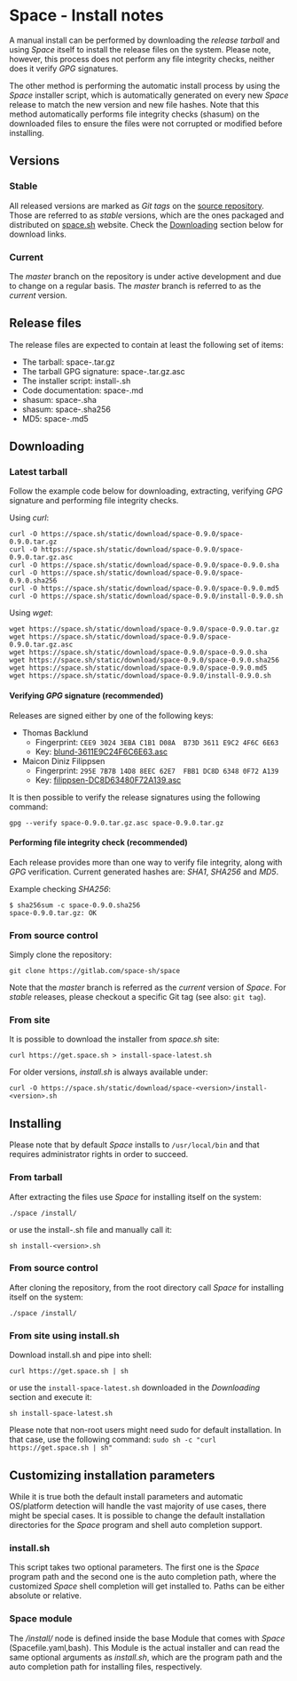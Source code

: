 # Space - Install notes

A manual install can be performed by downloading the _release tarball_ and using _Space_ itself to install the release files on the system. Please note, however, this process does not perform any file integrity checks, neither does it verify _GPG_ signatures.

The other method is performing the automatic install process by using the _Space_ installer script, which is automatically generated on every new _Space_ release to match the new version and new file hashes. Note that this method automatically performs file integrity checks (shasum) on the downloaded files to ensure the files were not corrupted or modified before installing.

## Versions

### Stable  
All released versions are marked as _Git tags_ on the [source repository](https://gitlab.com/space-sh/space/tags). Those are referred to as _stable_ versions, which are the ones packaged and distributed on [space.sh](https://space.sh) website. Check the [Downloading](#downloading) section below for download links.

### Current  
The _master_ branch on the repository is under active development and due to change on a regular basis. The _master_ branch is referred to as the _current_ version.


## Release files

The release files are expected to contain at least the following set of items:  
- The tarball: space-<version>.tar.gz
- The tarball GPG signature: space-<version>.tar.gz.asc
- The installer script: install-<version>.sh
- Code documentation: space-<version>.md
- shasum: space-<version>.sha
- shasum: space-<version>.sha256
- MD5: space-<version>.md5



## Downloading

### Latest tarball

Follow the example code below for downloading, extracting, verifying _GPG_ signature and performing file integrity checks.

Using _curl_:
```
curl -O https://space.sh/static/download/space-0.9.0/space-0.9.0.tar.gz
curl -O https://space.sh/static/download/space-0.9.0/space-0.9.0.tar.gz.asc
curl -O https://space.sh/static/download/space-0.9.0/space-0.9.0.sha
curl -O https://space.sh/static/download/space-0.9.0/space-0.9.0.sha256
curl -O https://space.sh/static/download/space-0.9.0/space-0.9.0.md5
curl -O https://space.sh/static/download/space-0.9.0/install-0.9.0.sh
```

Using _wget_:
```
wget https://space.sh/static/download/space-0.9.0/space-0.9.0.tar.gz
wget https://space.sh/static/download/space-0.9.0/space-0.9.0.tar.gz.asc
wget https://space.sh/static/download/space-0.9.0/space-0.9.0.sha
wget https://space.sh/static/download/space-0.9.0/space-0.9.0.sha256
wget https://space.sh/static/download/space-0.9.0/space-0.9.0.md5
wget https://space.sh/static/download/space-0.9.0/install-0.9.0.sh
```

#### Verifying _GPG_ signature (recommended)

Releases are signed either by one of the following keys:

- Thomas Backlund
  - Fingerprint: `CEE9 3024 3EBA C1B1 D08A  B73D 3611 E9C2 4F6C 6E63`
  - Key: [blund-3611E9C24F6C6E63.asc](https://gitlab.com/space-sh/space/snippets/32500/raw)
- Maicon Diniz Filippsen
  - Fingerprint: `295E 7B7B 14D8 8EEC 62E7  FBB1 DC8D 6348 0F72 A139`
  - Key: [filippsen-DC8D63480F72A139.asc](https://gitlab.com/space-sh/space/snippets/32501/raw)


It is then possible to verify the release signatures using the following command:
```
gpg --verify space-0.9.0.tar.gz.asc space-0.9.0.tar.gz
```

#### Performing file integrity check (recommended)

Each release provides more than one way to verify file integrity, along with _GPG_ verification.
Current generated hashes are: _SHA1_, _SHA256_ and _MD5_.

Example checking _SHA256_:
```
$ sha256sum -c space-0.9.0.sha256
space-0.9.0.tar.gz: OK
```

### From source control

Simply clone the repository:
```
git clone https://gitlab.com/space-sh/space
```
Note that the _master_ branch is referred as the _current_ version of _Space_. For _stable_ releases, please checkout a specific Git tag (see also: `git tag`).

### From site

It is possible to download the installer from _space.sh_ site:
```
curl https://get.space.sh > install-space-latest.sh
```

For older versions, _install.sh_ is always available under:
```
curl -O https://space.sh/static/download/space-<version>/install-<version>.sh
```


## Installing

Please note that by default _Space_ installs to `/usr/local/bin` and that requires administrator rights in order to succeed.

### From tarball

After extracting the files use _Space_ for installing itself on the system:
```
./space /install/
```

or use the install-<version>.sh file and manually call it:
```
sh install-<version>.sh
```


### From source control

After cloning the repository, from the root directory call _Space_ for installing itself on the system:
```
./space /install/
```

### From site using install.sh

Download install.sh and pipe into shell:
```
curl https://get.space.sh | sh
```

or use the `install-space-latest.sh` downloaded in the _Downloading_ section and execute it:
```
sh install-space-latest.sh
```

Please note that non-root users might need sudo for default installation. In that case, use the following command: `sudo sh -c "curl https://get.space.sh | sh"`

## Customizing installation parameters

While it is true both the default install parameters and automatic OS/platform detection will handle the vast majority of use cases, there might be special cases.
It is possible to change the default installation directories for the _Space_ program and shell auto completion support.

### install.sh

This script takes two optional parameters. The first one is the _Space_ program path and the second one is the auto completion path, where the customized _Space_ shell completion will get installed to. Paths can be either absolute or relative.

### Space module

The _/install/_ node is defined inside the base Module that comes with _Space_ (Spacefile.yaml,bash). This Module is the actual installer and can read the same optional arguments as _install.sh_, which are the program path and the auto completion path for installing files, respectively.

